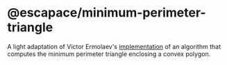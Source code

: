 # @escapace/minimum-perimeter-triangle

A light adaptation of Victor Ermolaev's
[implementation](https://github.com/vnermolaev/minimal-perimeter-triangle) of an
algorithm that computes the minimum perimeter triangle enclosing a convex
polygon.
